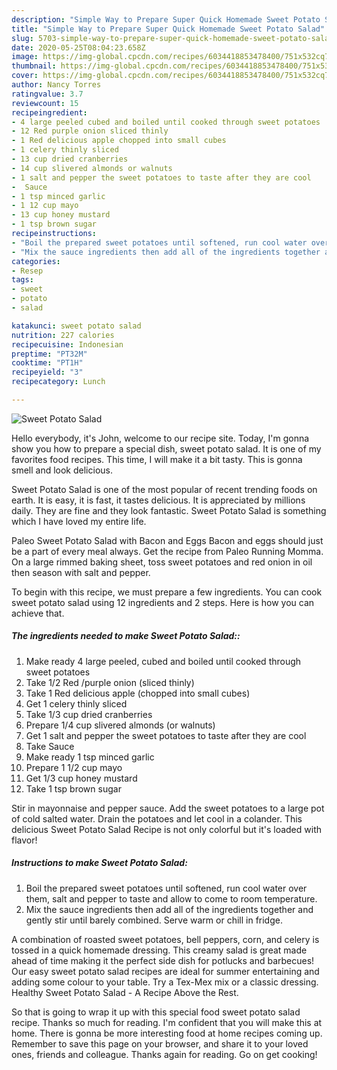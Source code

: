```yaml
---
description: "Simple Way to Prepare Super Quick Homemade Sweet Potato Salad"
title: "Simple Way to Prepare Super Quick Homemade Sweet Potato Salad"
slug: 5703-simple-way-to-prepare-super-quick-homemade-sweet-potato-salad
date: 2020-05-25T08:04:23.658Z
image: https://img-global.cpcdn.com/recipes/6034418853478400/751x532cq70/sweet-potato-salad-recipe-main-photo.jpg
thumbnail: https://img-global.cpcdn.com/recipes/6034418853478400/751x532cq70/sweet-potato-salad-recipe-main-photo.jpg
cover: https://img-global.cpcdn.com/recipes/6034418853478400/751x532cq70/sweet-potato-salad-recipe-main-photo.jpg
author: Nancy Torres
ratingvalue: 3.7
reviewcount: 15
recipeingredient:
- 4 large peeled cubed and boiled until cooked through sweet potatoes
- 12 Red purple onion sliced thinly
- 1 Red delicious apple chopped into small cubes
- 1 celery thinly sliced
- 13 cup dried cranberries
- 14 cup slivered almonds or walnuts
- 1 salt and pepper the sweet potatoes to taste after they are cool
-  Sauce
- 1 tsp minced garlic
- 1 12 cup mayo
- 13 cup honey mustard
- 1 tsp brown sugar
recipeinstructions:
- "Boil the prepared sweet potatoes until softened, run cool water over them, salt and pepper to taste and allow to come to room temperature."
- "Mix the sauce ingredients then add all of the ingredients together and gently stir until barely combined. Serve warm or chill in fridge."
categories:
- Resep
tags:
- sweet
- potato
- salad

katakunci: sweet potato salad
nutrition: 227 calories
recipecuisine: Indonesian
preptime: "PT32M"
cooktime: "PT1H"
recipeyield: "3"
recipecategory: Lunch

---
```



![Sweet Potato Salad](https://img-global.cpcdn.com/recipes/6034418853478400/751x532cq70/sweet-potato-salad-recipe-main-photo.jpg)

Hello everybody, it's John, welcome to our recipe site. Today, I'm gonna show you how to prepare a special dish, sweet potato salad. It is one of my favorites food recipes. This time, I will make it a bit tasty. This is gonna smell and look delicious.

Sweet Potato Salad is one of the most popular of recent trending foods on earth. It is easy, it is fast, it tastes delicious. It is appreciated by millions daily. They are fine and they look fantastic. Sweet Potato Salad is something which I have loved my entire life.

Paleo Sweet Potato Salad with Bacon and Eggs Bacon and eggs should just be a part of every meal always. Get the recipe from Paleo Running Momma. On a large rimmed baking sheet, toss sweet potatoes and red onion in oil then season with salt and pepper.


To begin with this recipe, we must prepare a few ingredients. You can cook sweet potato salad using 12 ingredients and 2 steps. Here is how you can achieve that.

##### The ingredients needed to make Sweet Potato Salad::

1. Make ready 4 large peeled, cubed and boiled until cooked through sweet potatoes
1. Take 1/2 Red /purple onion (sliced thinly)
1. Take 1 Red delicious apple (chopped into small cubes)
1. Get 1 celery thinly sliced
1. Take 1/3 cup dried cranberries
1. Prepare 1/4 cup slivered almonds (or walnuts)
1. Get 1 salt and pepper the sweet potatoes to taste after they are cool
1. Take  Sauce
1. Make ready 1 tsp minced garlic
1. Prepare 1 1/2 cup mayo
1. Get 1/3 cup honey mustard
1. Take 1 tsp brown sugar


Stir in mayonnaise and pepper sauce. Add the sweet potatoes to a large pot of cold salted water. Drain the potatoes and let cool in a colander. This delicious Sweet Potato Salad Recipe is not only colorful but it&#39;s loaded with flavor! 

##### Instructions to make Sweet Potato Salad:

1. Boil the prepared sweet potatoes until softened, run cool water over them, salt and pepper to taste and allow to come to room temperature.
1. Mix the sauce ingredients then add all of the ingredients together and gently stir until barely combined. Serve warm or chill in fridge.


A combination of roasted sweet potatoes, bell peppers, corn, and celery is tossed in a quick homemade dressing. This creamy salad is great made ahead of time making it the perfect side dish for potlucks and barbecues! Our easy sweet potato salad recipes are ideal for summer entertaining and adding some colour to your table. Try a Tex-Mex mix or a classic dressing. Healthy Sweet Potato Salad - A Recipe Above the Rest. 

So that is going to wrap it up with this special food sweet potato salad recipe. Thanks so much for reading. I'm confident that you will make this at home. There is gonna be more interesting food at home recipes coming up. Remember to save this page on your browser, and share it to your loved ones, friends and colleague. Thanks again for reading. Go on get cooking!
